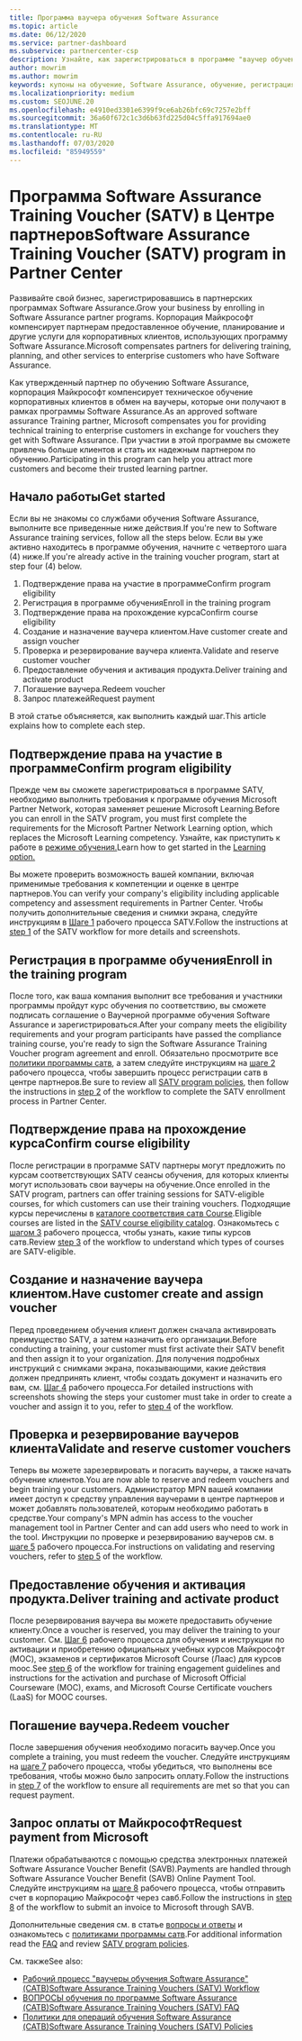 ```yaml
---
title: Программа ваучера обучения Software Assurance
ms.topic: article
ms.date: 06/12/2020
ms.service: partner-dashboard
ms.subservice: partnercenter-csp
description: Узнайте, как зарегистрироваться в программе "ваучер обучения Software Assurance", чтобы вы могли компенсировать доставку и планирование для корпоративных клиентов.
author: mowrim
ms.author: mowrim
keywords: купоны на обучение, Software Assurance, обучение, регистрация в SATV, SATV
ms.localizationpriority: medium
ms.custom: SEOJUNE.20
ms.openlocfilehash: e4910ed3301e6399f9ce6ab26bfc69c7257e2bff
ms.sourcegitcommit: 36a60f672c1c3d6b63fd225d04c5ffa917694ae0
ms.translationtype: MT
ms.contentlocale: ru-RU
ms.lasthandoff: 07/03/2020
ms.locfileid: "85949559"
---
```

# <a name="software-assurance-training-voucher-satv-program-in-partner-center"></a><span data-ttu-id="67066-104">Программа Software Assurance Training Voucher (SATV) в Центре партнеров</span><span class="sxs-lookup"><span data-stu-id="67066-104">Software Assurance Training Voucher (SATV) program in Partner Center</span></span>

<span data-ttu-id="67066-105">Развивайте свой бизнес, зарегистрировавшись в партнерских программах Software Assurance.</span><span class="sxs-lookup"><span data-stu-id="67066-105">Grow your business by enrolling in Software Assurance partner programs.</span></span> <span data-ttu-id="67066-106">Корпорация Майкрософт компенсирует партнерам предоставленное обучение, планирование и другие услуги для корпоративных клиентов, использующих программу Software Assurance.</span><span class="sxs-lookup"><span data-stu-id="67066-106">Microsoft compensates partners for delivering training, planning, and other services to enterprise customers who have Software Assurance.</span></span>

<span data-ttu-id="67066-107">Как утвержденный партнер по обучению Software Assurance, корпорация Майкрософт компенсирует техническое обучение корпоративных клиентов в обмен на ваучеры, которые они получают в рамках программы Software Assurance.</span><span class="sxs-lookup"><span data-stu-id="67066-107">As an approved software assurance Training partner, Microsoft compensates you for providing technical training to enterprise customers in exchange for vouchers they get with Software Assurance.</span></span> <span data-ttu-id="67066-108">При участии в этой программе вы сможете привлечь больше клиентов и стать их надежным партнером по обучению.</span><span class="sxs-lookup"><span data-stu-id="67066-108">Participating in this program can help you attract more customers and become their trusted learning partner.</span></span>

## <a name="get-started"></a><span data-ttu-id="67066-109">Начало работы</span><span class="sxs-lookup"><span data-stu-id="67066-109">Get started</span></span>

<span data-ttu-id="67066-110">Если вы не знакомы со службами обучения Software Assurance, выполните все приведенные ниже действия.</span><span class="sxs-lookup"><span data-stu-id="67066-110">If you're new to Software Assurance training services, follow all the steps below.</span></span> <span data-ttu-id="67066-111">Если вы уже активно находитесь в программе обучения, начните с четвертого шага (4) ниже.</span><span class="sxs-lookup"><span data-stu-id="67066-111">If you're already active in the training voucher program, start at step four (4) below.</span></span> 

1. <span data-ttu-id="67066-112">Подтверждение права на участие в программе</span><span class="sxs-lookup"><span data-stu-id="67066-112">Confirm program eligibility</span></span>
2. <span data-ttu-id="67066-113">Регистрация в программе обучения</span><span class="sxs-lookup"><span data-stu-id="67066-113">Enroll in the training program</span></span>
3. <span data-ttu-id="67066-114">Подтверждение права на прохождение курса</span><span class="sxs-lookup"><span data-stu-id="67066-114">Confirm course eligibility</span></span>
4. <span data-ttu-id="67066-115">Создание и назначение ваучера клиентом.</span><span class="sxs-lookup"><span data-stu-id="67066-115">Have customer create and assign voucher</span></span>
5. <span data-ttu-id="67066-116">Проверка и резервирование ваучера клиента.</span><span class="sxs-lookup"><span data-stu-id="67066-116">Validate and reserve customer voucher</span></span>
6. <span data-ttu-id="67066-117">Предоставление обучения и активация продукта.</span><span class="sxs-lookup"><span data-stu-id="67066-117">Deliver training and activate product</span></span>
7. <span data-ttu-id="67066-118">Погашение ваучера.</span><span class="sxs-lookup"><span data-stu-id="67066-118">Redeem voucher</span></span>
8. <span data-ttu-id="67066-119">Запрос платежей</span><span class="sxs-lookup"><span data-stu-id="67066-119">Request payment</span></span>

<span data-ttu-id="67066-120">В этой статье объясняется, как выполнить каждый шаг.</span><span class="sxs-lookup"><span data-stu-id="67066-120">This article explains how to complete each step.</span></span>

## <a name="confirm-program-eligibility"></a><span data-ttu-id="67066-121">Подтверждение права на участие в программе</span><span class="sxs-lookup"><span data-stu-id="67066-121">Confirm program eligibility</span></span>

<span data-ttu-id="67066-122">Прежде чем вы сможете зарегистрироваться в программе SATV, необходимо выполнить требования к программе обучения Microsoft Partner Network, которая заменяет решение Microsoft Learning.</span><span class="sxs-lookup"><span data-stu-id="67066-122">Before you can enroll in the SATV program, you must first complete the requirements for the Microsoft Partner Network Learning option, which replaces the Microsoft Learning competency.</span></span> <span data-ttu-id="67066-123">Узнайте, как приступить к работе в [режиме обучения.](https://partner.microsoft.com/membership/learning-partners)</span><span class="sxs-lookup"><span data-stu-id="67066-123">Learn how to get started in the [Learning option.](https://partner.microsoft.com/membership/learning-partners)</span></span>

<span data-ttu-id="67066-124">Вы можете проверить возможность вашей компании, включая применимые требования к компетенции и оценке в центре партнеров.</span><span class="sxs-lookup"><span data-stu-id="67066-124">You can verify your company's eligibility including applicable competency and assessment requirements in Partner Center.</span></span> <span data-ttu-id="67066-125">Чтобы получить дополнительные сведения и снимки экрана, следуйте инструкциям в [Шаге 1](https://query.prod.cms.rt.microsoft.com/cms/api/am/binary/RE4s3bB) рабочего процесса SATV.</span><span class="sxs-lookup"><span data-stu-id="67066-125">Follow the instructions at [step 1](https://query.prod.cms.rt.microsoft.com/cms/api/am/binary/RE4s3bB) of the SATV workflow for more details and screenshots.</span></span>

## <a name="enroll-in-the-training-program"></a><span data-ttu-id="67066-126">Регистрация в программе обучения</span><span class="sxs-lookup"><span data-stu-id="67066-126">Enroll in the training program</span></span>

<span data-ttu-id="67066-127">После того, как ваша компания выполнит все требования и участники программы пройдут курс обучения по соответствию, вы сможете подписать соглашение о Ваучерной программе обучения Software Assurance и зарегистрироваться.</span><span class="sxs-lookup"><span data-stu-id="67066-127">After your company meets the eligibility requirements and your program participants have passed the compliance training course, you're ready to sign the Software Assurance Training Voucher program agreement and enroll.</span></span> <span data-ttu-id="67066-128">Обязательно просмотрите все [политики программы сатв](https://query.prod.cms.rt.microsoft.com/cms/api/am/binary/RE3koEP), а затем следуйте инструкциям на [шаге 2](https://query.prod.cms.rt.microsoft.com/cms/api/am/binary/RE4s3bB) рабочего процесса, чтобы завершить процесс регистрации сатв в центре партнеров.</span><span class="sxs-lookup"><span data-stu-id="67066-128">Be sure to review all [SATV program policies](https://query.prod.cms.rt.microsoft.com/cms/api/am/binary/RE3koEP), then follow the instructions in [step 2](https://query.prod.cms.rt.microsoft.com/cms/api/am/binary/RE4s3bB) of the workflow to complete the SATV enrollment process in Partner Center.</span></span>


## <a name="confirm-course-eligibility"></a><span data-ttu-id="67066-129">Подтверждение права на прохождение курса</span><span class="sxs-lookup"><span data-stu-id="67066-129">Confirm course eligibility</span></span>
<span data-ttu-id="67066-130">После регистрации в программе SATV партнеры могут предложить по курсам соответствующих SATV сеансы обучения, для которых клиенты могут использовать свои ваучеры на обучение.</span><span class="sxs-lookup"><span data-stu-id="67066-130">Once enrolled in the SATV program, partners can offer training sessions for SATV-eligible courses, for which customers can use their training vouchers.</span></span> <span data-ttu-id="67066-131">Подходящие курсы перечислены в [каталоге соответствия сатв Course](https://savl-catalog.microsoft.com/).</span><span class="sxs-lookup"><span data-stu-id="67066-131">Eligible courses are listed in the [SATV course eligibility catalog](https://savl-catalog.microsoft.com/).</span></span> <span data-ttu-id="67066-132">Ознакомьтесь с [шагом 3](https://query.prod.cms.rt.microsoft.com/cms/api/am/binary/RE4s3bB) рабочего процесса, чтобы узнать, какие типы курсов сатв.</span><span class="sxs-lookup"><span data-stu-id="67066-132">Review [step 3](https://query.prod.cms.rt.microsoft.com/cms/api/am/binary/RE4s3bB) of the workflow to understand which types of courses are SATV-eligible.</span></span>

## <a name="have-customer-create-and-assign-voucher"></a><span data-ttu-id="67066-133">Создание и назначение ваучера клиентом.</span><span class="sxs-lookup"><span data-stu-id="67066-133">Have customer create and assign voucher</span></span>

<span data-ttu-id="67066-134">Перед проведением обучения клиент должен сначала активировать преимущество SATV, а затем назначить его организации.</span><span class="sxs-lookup"><span data-stu-id="67066-134">Before conducting a training, your customer must first activate their SATV benefit and then assign it to your organization.</span></span> <span data-ttu-id="67066-135">Для получения подробных инструкций с снимками экрана, показывающими, какие действия должен предпринять клиент, чтобы создать документ и назначить его вам, см. [Шаг 4](https://query.prod.cms.rt.microsoft.com/cms/api/am/binary/RE4s3bB) рабочего процесса.</span><span class="sxs-lookup"><span data-stu-id="67066-135">For detailed instructions with screenshots showing the steps your customer must take in order to create a voucher and assign it to you, refer to [step 4](https://query.prod.cms.rt.microsoft.com/cms/api/am/binary/RE4s3bB) of the workflow.</span></span>

## <a name="validate-and-reserve-customer-vouchers"></a><span data-ttu-id="67066-136">Проверка и резервирование ваучеров клиента</span><span class="sxs-lookup"><span data-stu-id="67066-136">Validate and reserve customer vouchers</span></span>

<span data-ttu-id="67066-137">Теперь вы можете зарезервировать и погасить ваучеры, а также начать обучение клиентов.</span><span class="sxs-lookup"><span data-stu-id="67066-137">You are now able to reserve and redeem vouchers and begin training your customers.</span></span> <span data-ttu-id="67066-138">Администратор MPN вашей компании имеет доступ к средству управления ваучерами в центре партнеров и может добавлять пользователей, которым необходимо работать в средстве.</span><span class="sxs-lookup"><span data-stu-id="67066-138">Your company's MPN admin has access to the voucher management tool in Partner Center and can add users who need to work in the tool.</span></span> <span data-ttu-id="67066-139">Инструкции по проверке и резервированию ваучеров см. в [шаге 5](https://query.prod.cms.rt.microsoft.com/cms/api/am/binary/RE4s3bB) рабочего процесса.</span><span class="sxs-lookup"><span data-stu-id="67066-139">For instructions on validating and reserving vouchers, refer to [step 5](https://query.prod.cms.rt.microsoft.com/cms/api/am/binary/RE4s3bB) of the workflow.</span></span>

## <a name="deliver-training-and-activate-product"></a><span data-ttu-id="67066-140">Предоставление обучения и активация продукта.</span><span class="sxs-lookup"><span data-stu-id="67066-140">Deliver training and activate product</span></span>

<span data-ttu-id="67066-141">После резервирования ваучера вы можете предоставить обучение клиенту.</span><span class="sxs-lookup"><span data-stu-id="67066-141">Once a voucher is reserved, you may deliver the training to your customer.</span></span> <span data-ttu-id="67066-142">См. [Шаг 6](https://query.prod.cms.rt.microsoft.com/cms/api/am/binary/RE4s3bB) рабочего процесса для обучения и инструкции по активации и приобретению официальных учебных курсов Майкрософт (MOC), экзаменов и сертификатов Microsoft Course (Лаас) для курсов mooc.</span><span class="sxs-lookup"><span data-stu-id="67066-142">See [step 6](https://query.prod.cms.rt.microsoft.com/cms/api/am/binary/RE4s3bB) of the workflow for training engagement guidelines and instructions for the activation and purchase of Microsoft Official Courseware (MOC), exams, and Microsoft Course Certificate vouchers (LaaS) for MOOC courses.</span></span>

## <a name="redeem-voucher"></a><span data-ttu-id="67066-143">Погашение ваучера.</span><span class="sxs-lookup"><span data-stu-id="67066-143">Redeem voucher</span></span>

<span data-ttu-id="67066-144">После завершения обучения необходимо погасить ваучер.</span><span class="sxs-lookup"><span data-stu-id="67066-144">Once you complete a training, you must redeem the voucher.</span></span> <span data-ttu-id="67066-145">Следуйте инструкциям на [шаге 7](https://query.prod.cms.rt.microsoft.com/cms/api/am/binary/RE4s3bB) рабочего процесса, чтобы убедиться, что выполнены все требования, чтобы можно было запросить оплату.</span><span class="sxs-lookup"><span data-stu-id="67066-145">Follow the instructions in [step 7](https://query.prod.cms.rt.microsoft.com/cms/api/am/binary/RE4s3bB) of the workflow to ensure all requirements are met so that you can request payment.</span></span> 


## <a name="request-payment-from-microsoft"></a><span data-ttu-id="67066-146">Запрос оплаты от Майкрософт</span><span class="sxs-lookup"><span data-stu-id="67066-146">Request payment from Microsoft</span></span>

<span data-ttu-id="67066-147">Платежи обрабатываются с помощью средства электронных платежей Software Assurance Voucher Benefit (SAVB).</span><span class="sxs-lookup"><span data-stu-id="67066-147">Payments are handled through Software Assurance Voucher Benefit (SAVB) Online Payment Tool.</span></span> <span data-ttu-id="67066-148">Следуйте инструкциям на [шаге 8](https://query.prod.cms.rt.microsoft.com/cms/api/am/binary/RE4s3bB) рабочего процесса, чтобы отправить счет в корпорацию Майкрософт через савб.</span><span class="sxs-lookup"><span data-stu-id="67066-148">Follow the instructions in [step 8](https://query.prod.cms.rt.microsoft.com/cms/api/am/binary/RE4s3bB) of the workflow to submit an invoice to Microsoft through SAVB.</span></span> 

<span data-ttu-id="67066-149">Дополнительные сведения см. в статье [вопросы и ответы](https://query.prod.cms.rt.microsoft.com/cms/api/am/binary/RE3kz5o) и ознакомьтесь с [политиками программы сатв](https://query.prod.cms.rt.microsoft.com/cms/api/am/binary/RE3koEP).</span><span class="sxs-lookup"><span data-stu-id="67066-149">For additional information read the [FAQ](https://query.prod.cms.rt.microsoft.com/cms/api/am/binary/RE3kz5o) and review [SATV program policies](https://query.prod.cms.rt.microsoft.com/cms/api/am/binary/RE3koEP).</span></span>

<span data-ttu-id="67066-150">См. также</span><span class="sxs-lookup"><span data-stu-id="67066-150">See also:</span></span>

- [<span data-ttu-id="67066-151">Рабочий процесс "ваучеры обучения Software Assurance" (САТВ)</span><span class="sxs-lookup"><span data-stu-id="67066-151">Software Assurance Training Vouchers (SATV) Workflow</span></span>](https://query.prod.cms.rt.microsoft.com/cms/api/am/binary/RE4s3bB)
- [<span data-ttu-id="67066-152">ВОПРОСЫ обучения по программе Software Assurance (САТВ)</span><span class="sxs-lookup"><span data-stu-id="67066-152">Software Assurance Training Vouchers (SATV) FAQ</span></span>](https://query.prod.cms.rt.microsoft.com/cms/api/am/binary/RE3kz5o)
- [<span data-ttu-id="67066-153">Политики для операций обучения Software Assurance (САТВ)</span><span class="sxs-lookup"><span data-stu-id="67066-153">Software Assurance Training Vouchers (SATV) Policies</span></span>](https://query.prod.cms.rt.microsoft.com/cms/api/am/binary/RE3koEP)
